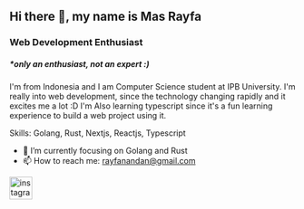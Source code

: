 ## Hi there 👋, my name is Mas Rayfa
### Web Development Enthusiast 
##### *only an enthusiast, not an expert :)


I'm from Indonesia and I am Computer Science student at IPB University. I'm really into web development, since the technology changing rapidly and it excites me a lot :D I'm Also learning typescript since it's a fun learning experience to build a web project using it.

Skills: Golang, Rust, Nextjs, Reactjs, Typescript

- 🌱 I’m currently focusing on Golang and Rust
- 📫 How to reach me: rayfanandan@gmail.com 


[<img src='https://cdn.jsdelivr.net/npm/simple-icons@3.0.1/icons/instagram.svg' alt='instagram' height='40'>](https://www.instagram.com/masrayfa/)  

